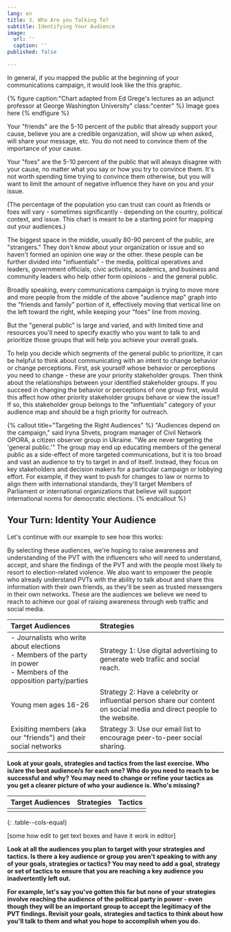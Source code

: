 ```yaml
---
lang: en
title: 3. Who Are you Talking To?
subtitle: Identifying Your Audience
image:
  url: ''
  caption: ''
published: false

---
```

In general, if you mapped the public at the beginning of your communications campaign, it would look like the this graphic.

{% figure caption:"Chart adapted from Ed Grege's lectures as an adjunct professor at George Washington University" class:"center" %} Image goes here {% endfigure %}

Your "friends" are the 5-10 percent of the public that already support your cause, believe you are a credible organization, will show up when asked, will share your message, etc. You do not need to convince them of the importance of your cause.

Your "foes" are the 5-10 percent of the public that will always disagree with your cause, no matter what you say or how you try to convince them. It's not worth spending time trying to convince them otherwise, but you will want to limit the amount of negative influence they have on you and your issue.

(The percentage of the population you can trust can count as friends or foes will vary - sometimes significantly - depending on the country, political context, and issue. This chart is meant to be a starting point for mapping out your audiences.)

The biggest space in the middle, usually 80-90 percent of the public, are "strangers." They don't know about your organization or issue and so haven't formed an opinion one way or the other.  these people can be further divided into "influentials" - the media, political operatives and leaders, government officials, civic activists, academics, and business and community leaders who help other form opinions - and the general public.

Broadly speaking, every communications campaign is trying to move more and more people from the middle of the above "audience map" graph into the "friends and family" portion of it, effectively moving that vertical line on the left toward the right, while keeping your "foes" line from moving.

But the "general public" is large and varied, and with limited time and resources you'll need to specify exactly who you want to talk to and prioritize those groups that will help you achieve your overall goals.

To help you decide which segments of the general public to prioritize, it can be helpful to think about communicating with an intent to change behavior or change perceptions. First, ask yourself whose behavior or perceptions you need to change - these are your priority stakeholder groups. Then think about the relationships between your identified stakeholder groups.  If you succeed in changing the behavior or perceptions of one group first, would this affect how other priority stakeholder groups behave or view the issue? If so, this stakeholder group belongs to the "influentials" category of your audience map and should be a high priority for outreach.

{% callout title="Targeting the Right Audiences" %} "Audiences depend on the campaign," said Iryna Shvets, program manager of Civil Network OPORA, a citizen observer group in Ukraine. "We are never targeting the 'general public.'" The group may end up educating members of the general public as a side-effect of more targeted communications, but it is too broad and vast an audience to try to target in and of itself. Instead, they focus on key stakeholders and decision makers for a particular campaign or lobbying effort. For example, if they want to push for changes to law or norms to align them with international standards, they'll target Members of Parliament or international organizations that believe will support international norms for democratic elections.  {% endcallout %}

## Your Turn: Identity Your Audience

Let's continue with our example to see how this works:

By selecting these audiences, we're hoping to raise awareness and understanding of the PVT with the influencers who will need to understand, accept, and share the findings of the PVT and with the people most likely to resort to election-related violence. We also want to empower the people who already understand PVTs with the ability to talk about and share this information with their own friends, as they'll be seen as trusted messengers in their own networks. These are the audiences we believe we need to reach to achieve our goal of raising awareness through web traffic and social media.

| Target Audiences | Strategies |
| :--- | :--- |
| - Journalists who write about elections<br>- Members of the party in power<br>- Members of the opposition party/parties<br> | Strategy 1: Use digital advertising to generate web trafiic and social reach. |
| Young men ages 16-26 | Strategy 2: Have a celebrity or influential person share our content on social media and direct people to the website. |
| Exisiting members (aka our "friends") and their social networks | Strategy 3: Use our email list to encourage peer-to-peer social sharing. |

**Look at your goals, strategies and tactics from the last exercise. Who is/are the best audience/s for each one? Who do you need to reach to be successful and why?
You may need to change or refine your tactics as you get a clearer picture of who your audience is. Who's missing?**

| Target Audiences | Strategies | Tactics |
| :--- | :--- | :--- |
|  |  |  |


{: .table--cols-equal}

\[some how edit to get text boxes and have it work in editor\]

**Look at all the audiences you plan to target with your strategies and tactics. Is there a key audience or group you aren't speaking to with any of your goals, strategies or tactics? You may need to add a goal, strategy or set of tactics to ensure that you are reaching a key audience you inadvertently left out.** 

**For example, let's say you've gotten this far but none of your strategies involve reaching the audience of the political party in power - even though they will be an important group to accept the legitimacy of the PVT findings. Revisit your goals, strategies and tactics to think about how you'll talk to them and what you hope to accomplish when you do.**